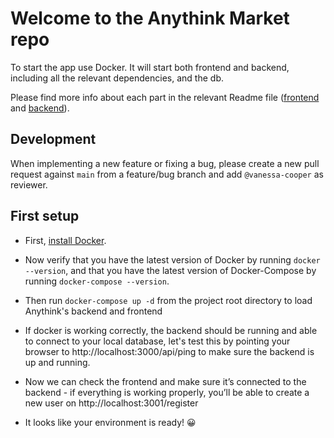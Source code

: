 # Welcome to the Anythink Market repo

To start the app use Docker. It will start both frontend and backend, including all the relevant dependencies, and the db.

Please find more info about each part in the relevant Readme file ([frontend](frontend/readme.md) and [backend](backend/README.md)).

## Development

When implementing a new feature or fixing a bug, please create a new pull request against `main` from a feature/bug branch and add `@vanessa-cooper` as reviewer.

## First setup

* First, [install Docker](https://docs.docker.com/get-docker/).
* Now verify that you have the latest version of Docker by running `docker --version`, and that you have the latest version of Docker-Compose by running `docker-compose --version`.
* Then run `docker-compose up -d` from the project root directory to load Anythink's backend and frontend
* If docker is working correctly, the backend should be running and able to connect to your local database, let's test this by pointing your browser to http://localhost:3000/api/ping to make sure the backend is up and running.

* Now we can check the frontend and make sure it’s connected to the backend - if everything is working properly, you’ll be able to create a new user on http://localhost:3001/register

* It looks like your environment is ready! 😀


